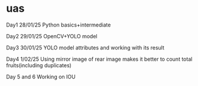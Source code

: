 # uas

Day1 28/01/25
Python basics+intermediate

Day2 29/01/25
OpenCV+YOLO model

Day3 30/01/25
YOLO model attributes and working with its result

Day4 1/02/25
Using mirror image of rear image makes it better to count total fruits(including duplicates)

Day 5 and 6
Working on IOU 
